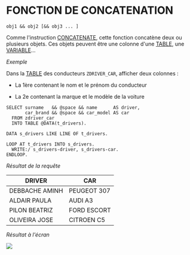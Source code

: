 # **FONCTION DE CONCATENATION**

```JS
obj1 && obj2 [&& obj3 ... ]
```

Comme l'instruction [CONCATENATE](../../04_Variables/04_Concatenate.md), cette fonction concatène deux ou plusieurs objets. Ces objets peuvent être une colonne d'une [TABLE](../../09_Tables_DB/01_Tables.md), une [VARIABLE](../../04_Variables/01_Variables.md)...

_Exemple_

Dans la [TABLE](../../09_Tables_DB/01_Tables.md) des conducteurs `ZDRIVER_CAR`, afficher deux colonnes :

- La 1ère contenant le nom et le prénom du conducteur

- La 2e contenant la marque et le modèle de la voiture

```JS
SELECT surname   && @space && name      AS driver,
       car_brand && @space && car_model AS car
  FROM zdriver_car
  INTO TABLE @DATA(t_drivers).

DATA s_drivers LIKE LINE OF t_drivers.

LOOP AT t_drivers INTO s_drivers.
  WRITE:/ s_drivers-driver, s_drivers-car.
ENDLOOP.
```

_Résultat de la requête_

| **DRIVER**     | **CAR**     |
| -------------- | ----------- |
| DEBBACHE AMINH | PEUGEOT 307 |
| ALDAIR PAULA   | AUDI A3     |
| PILON BEATRIZ  | FORD ESCORT |
| OLIVEIRA JOSE  | CITROEN C5  |

_Résultat à l'écran_

![](../../ressources/12_01_15_01.png)
